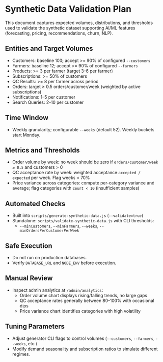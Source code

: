 # Synthetic Data Validation Plan

This document captures expected volumes, distributions, and thresholds used to validate the synthetic dataset supporting AI/ML features (forecasting, pricing, recommendations, churn, NLP).

## Entities and Target Volumes
- Customers: baseline 100; accept >= 90% of configured `--customers`
- Farmers: baseline 12; accept >= 90% of configured `--farmers`
- Products: >= 3 per farmer (target 3–6 per farmer)
- Subscriptions: >= 50% of customers
- QC Results: >= 8 per farmer across period
- Orders: target ≥ 0.5 orders/customer/week (weighted by active subscriptions)
- Notifications: 1–5 per customer
- Search Queries: 2–10 per customer

## Time Window
- Weekly granularity; configurable `--weeks` (default 52). Weekly buckets start Monday.

## Metrics and Thresholds
- Order volume by week: no week should be zero if `orders/customer/week ≥ 0.5` and customers > 0
- QC acceptance rate by week: weighted acceptance `accepted / expected` per week. Flag weeks < 70%
- Price variance across categories: compute per-category variance and average; flag categories with `count < 10` (insufficient samples)

## Automated Checks
- Built into `scripts/generate-synthetic-data.js` (`--validate=true`)
- Standalone: `scripts/validate-synthetic-data.js` with CLI thresholds:
  - `--minCustomers`, `--minFarmers`, `--weeks`, `--minOrdersPerCustomerPerWeek`

## Safe Execution
- Do not run on production databases.
- Verify `DATABASE_URL` and `NODE_ENV` before execution.

## Manual Review
- Inspect admin analytics at `/admin/analytics`:
  - Order volume chart displays rising/falling trends, no large gaps
  - QC acceptance rates generally between 80–100% with occasional dips
  - Price variance chart identifies categories with high volatility

## Tuning Parameters
- Adjust generator CLI flags to control volumes (`--customers`, `--farmers`, `--weeks`, etc.)
- Modify demand seasonality and subscription ratios to simulate different regimes.